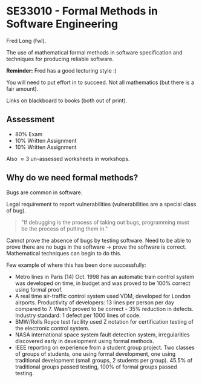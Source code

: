 SE33010 - Formal Methods in Software Engineering
================================================

Fred Long (fwl). 

The use of mathematical formal methods in software specification and techniques for producing reliable software.

**Reminder:** Fred has a good lecturing style :)

You will need to put effort in to succeed. Not all mathematics (but there is a fair amount).

Links on blackboard to books (both out of print).


Assessment
----------

* 80% Exam
* 10% Written Assignment
* 10% Written Assignment

Also $\approx 3$ un-assessed worksheets in workshops.


Why do we need formal methods?
------------------------------

Bugs are common in software.

Legal requirement to report vulnerabilities (vulnerabilities are a special class of bug).

> "If debugging is the process of taking out bugs, programming must be the process of putting them in."

Cannot prove the absence of bugs by testing software. Need to be able to prove there are no bugs in the software $\rightarrow$ prove the software is correct. Mathematical techniques can begin to do this.

Few example of where this has been done successfully:

* Metro lines in Paris (14) Oct. 1998 has an automatic train control system was developed on time, in budget and was proved to be 100% correct using formal proof.
* A real time air-traffic control system used VDM, developed for London airports. Productivity of developers: 13 lines per person per day compared to 7. Wasn't proved to be correct - 35% reduction in defects. Industry standard: 1 defect per 1000 lines of code.
* BMW/Rolls Royce test facility used Z notation for certification testing of the electronic control system.
* NASA international space system fault detection system, irregularities discovered early in development using formal methods.
* IEEE reporting on experience from a student group project. Two classes of groups of students, one using formal development, one using traditional development (small groups, 2 students per group). 45.5% of traditional groups passed testing, 100% of formal groups passed testing.


